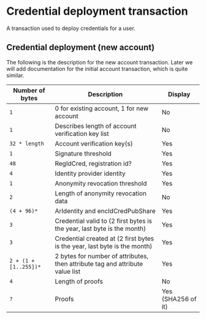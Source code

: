 # Credential deployment transaction

A transaction used to deploy credentials for a user.

## Credential deployment (new account)

The following is the description for the new account transaction. Later we will add documentation for the initial
account transaction, which is quite similar.

| Number of bytes                    | Description | Display |
|------------------------------------|-------------|---------|
| `1`  | 0 for existing account, 1 for new account | No |
| `1`  | Describes length of account verification key list | No |
| `32 * length` | Account verification key(s) | Yes |
| `1`  | Signature threshold | Yes | 
| `48` | RegIdCred, registration id? | Yes |
| `4`  | Identity provider identity | Yes |
| `1`  | Anonymity revocation threshold | Yes | 
| `2`  | Length of anonymity revocation data | No |
| `(4 + 96)*` | ArIdentity and encIdCredPubShare | Yes |
| `3`  | Credential valid to (2 first bytes is the year, last byte is the month) | Yes |
| `3`  | Credential created at (2 first bytes is the year, last byte is the month) | Yes |
| `2 + (1 + [1..255])*` | 2 bytes for number of attributes, then attribute tag and attribute value list | Yes |
| `4`  | Length of proofs | No | 
| `?`  | Proofs | Yes (SHA256 of it) |